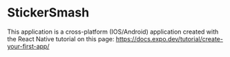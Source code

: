 # StickerSmash

This application is a cross-platform (IOS/Android) application created with the React Native tutorial on this page: https://docs.expo.dev/tutorial/create-your-first-app/
